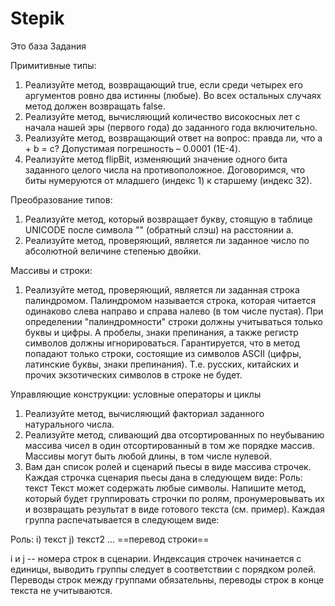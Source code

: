 # Stepik
Это база
Задания

Примитивные типы:

1) Реализуйте метод, возвращающий true, если среди четырех его аргументов ровно два истинны (любые). Во всех остальных случаях метод должен возвращать false.
2) Реализуйте метод, вычисляющий количество високосных лет с начала нашей эры (первого года) до заданного года включительно.
3) Реализуйте метод, возвращающий ответ на вопрос: правда ли, что a + b = c? Допустимая погрешность – 0.0001 (1E-4).
4) Реализуйте метод flipBit, изменяющий значение одного бита заданного целого числа на противоположное. Договоримся, что биты нумеруются от младшего (индекс 1) к старшему (индекс 32).

Преобразование типов:

1) Реализуйте метод, который возвращает букву, стоящую в таблице UNICODE после символа "\" (обратный слэш) на расстоянии a.
2) Реализуйте метод, проверяющий, является ли заданное число по абсолютной величине степенью двойки.

Массивы и строки:

1) Реализуйте метод, проверяющий, является ли заданная строка палиндромом. Палиндромом называется строка, которая читается одинаково слева направо и справа налево (в том числе пустая). При определении "палиндромности" строки должны учитываться только буквы и цифры. А пробелы, знаки препинания, а также регистр символов должны игнорироваться. Гарантируется, что в метод попадают только строки, состоящие из символов ASCII (цифры, латинские буквы, знаки препинания). Т.е. русских, китайских и прочих экзотических символов в строке не будет.

Управляющие конструкции: условные операторы и циклы

1) Реализуйте метод, вычисляющий факториал заданного натурального числа.
2) Реализуйте метод, сливающий два отсортированных по неубыванию массива чисел в один отсортированный в том же порядке массив. Массивы могут быть любой длины, в том числе нулевой.
3) Вам дан список ролей и сценарий пьесы в виде массива строчек. Каждая строчка сценария пьесы дана в следующем виде:
Роль: текст
Текст может содержать любые символы.
Напишите метод, который будет группировать строчки по ролям, пронумеровывать их и возвращать результат в виде готового текста (см. пример). Каждая группа распечатывается в следующем виде:

Роль:
i) текст
j) текст2
...
==перевод строки==

i и j -- номера строк в сценарии. Индексация строчек начинается с единицы, выводить группы следует в соответствии с порядком ролей. Переводы строк между группами обязательны, переводы строк в конце текста не учитываются.
